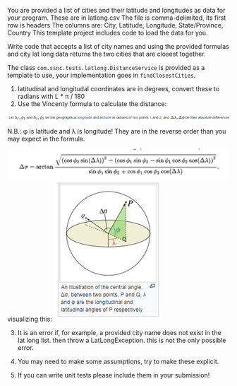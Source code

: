 You are provided a list of cities and their latitude and longitudes as data for your program.
These are in latlong.csv
The file is comma-delimited, its first row is headers
The columns are:
City, Latitude, Longitude, State/Province, Country
This template project includes code to load the data for you.

Write code that accepts a list of city names and using the provided formulas and city lat long data returns the two cities that are closest together.

The class <code>com.ssnc.tests.latlong.DistanceService</code> is provided as a template to use, your implementation goes in <code>findClosestCities</code>.

1.  latitudinal and longitudal coordinates are in degrees, convert these to radians with  L * &pi; / 180
2.  Use the Vincenty formula to calculate the distance:
 
 <img src="vincenty-definitions.png"/>
 
 N.B.: &phi; is latitude and &lambda; is longitude!  They are in the reverse order than 
 you may expect in the formula.
 
 <img src="vincenty-on-sphere.png"/>
 <br/>
visualizing this:

 <img src="vincenty-diagram.png" />

3.  It is an error if, for example, a provided city name does not exist in the lat long list.
    then throw a LatLongException. this is not the only possible error.

5.  You may need to make some assumptions, try to make these explicit.

4.  If you can write unit tests please include them in your submission!  
